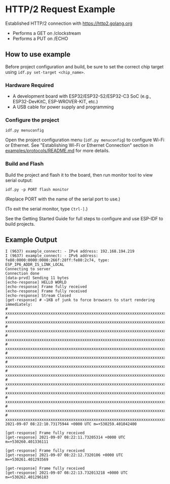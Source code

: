# HTTP/2 Request Example

Established HTTP/2 connection with https://http2.golang.org
- Performs a GET on /clockstream
- Performs a PUT on /ECHO

## How to use example
Before project configuration and build, be sure to set the correct chip target using `idf.py set-target <chip_name>`.

### Hardware Required

* A development board with ESP32/ESP32-S2/ESP32-C3 SoC (e.g., ESP32-DevKitC, ESP-WROVER-KIT, etc.)
* A USB cable for power supply and programming

### Configure the project

```
idf.py menuconfig
```
Open the project configuration menu (`idf.py menuconfig`) to configure Wi-Fi or Ethernet. See "Establishing Wi-Fi or Ethernet Connection" section in [examples/protocols/README.md](../../README.md) for more details.

### Build and Flash

Build the project and flash it to the board, then run monitor tool to view serial output:

```
idf.py -p PORT flash monitor
```

(Replace PORT with the name of the serial port to use.)

(To exit the serial monitor, type ``Ctrl-]``.)

See the Getting Started Guide for full steps to configure and use ESP-IDF to build projects.

## Example Output

```
I (9637) example_connect: - IPv4 address: 192.168.194.219
I (9637) example_connect: - IPv6 address: fe80:0000:0000:0000:266f:28ff:fe80:2c74, type: ESP_IP6_ADDR_IS_LINK_LOCAL
Connecting to server
Connection done
[data-prvd] Sending 11 bytes
[echo-response] HELLO WORLD
[echo-response] Frame fully received
[echo-response] Frame fully received
[echo-response] Stream Closed
[get-response] # ~1KB of junk to force browsers to start rendering immediately:
# xxxxxxxxxxxxxxxxxxxxxxxxxxxxxxxxxxxxxxxxxxxxxxxxxxxxxxxxxxxxxxxxxxxxxxxxxxxxxx
# xxxxxxxxxxxxxxxxxxxxxxxxxxxxxxxxxxxxxxxxxxxxxxxxxxxxxxxxxxxxxxxxxxxxxxxxxxxxxx
# xxxxxxxxxxxxxxxxxxxxxxxxxxxxxxxxxxxxxxxxxxxxxxxxxxxxxxxxxxxxxxxxxxxxxxxxxxxxxx
# xxxxxxxxxxxxxxxxxxxxxxxxxxxxxxxxxxxxxxxxxxxxxxxxxxxxxxxxxxxxxxxxxxxxxxxxxxxxxx
# xxxxxxxxxxxxxxxxxxxxxxxxxxxxxxxxxxxxxxxxxxxxxxxxxxxxxxxxxxxxxxxxxxxxxxxxxxxxxx
# xxxxxxxxxxxxxxxxxxxxxxxxxxxxxxxxxxxxxxxxxxxxxxxxxxxxxxxxxxxxxxxxxxxxxxxxxxxxxx
# xxxxxxxxxxxxxxxxxxxxxxxxxxxxxxxxxxxxxxxxxxxxxxxxxxxxxxxxxxxxxxxxxxxxxxxxxxxxxx
# xxxxxxxxxxxxxxxxxxxxxxxxxxxxxxxxxxxxxxxxxxxxxxxxxxxxxxxxxxxxxxxxxxxxxxxxxxxxxx
# xxxxxxxxxxxxxxxxxxxxxxxxxxxxxxxxxxxxxxxxxxxxxxxxxxxxxxxxxxxxxxxxxxxxxxxxxxxxxx
# xxxxxxxxxxxxxxxxxxxxxxxxxxxxxxxxxxxxxxxxxxxxxxxxxxxxxxxxxxxxxxxxxxxxxxxxxxxxxx
# xxxxxxxxxxxxxxxxxxxxxxxxxxxxxxxxxxxxxxxxxxxxxxxxxxxxxxxxxxxxxxxxxxxxxxxxxxxxxx
# xxxxxxxxxxxxxxxxxxxxxxxxxxxxxxxxxxxxxxxxxxxxxxxxxxxxxxxxxxxxxxxxxxxxxxxxxxxxxx
# xxxxxxxxxxxxxxxxxxxxxxxxxxxxxxxxxxxxxxxxxxxxxxxxxxxxxxxxxxxxxxxxxxxxxxxxxxxxxx
2021-09-07 08:22:10.73175944 +0000 UTC m=+530259.401042400

[get-response] Frame fully received
[get-response] 2021-09-07 08:22:11.73205314 +0000 UTC m=+530260.401336111

[get-response] Frame fully received
[get-response] 2021-09-07 08:22:12.7320106 +0000 UTC m=+530261.401293569

[get-response] Frame fully received
[get-response] 2021-09-07 08:22:13.732013218 +0000 UTC m=+530262.401296183
```
